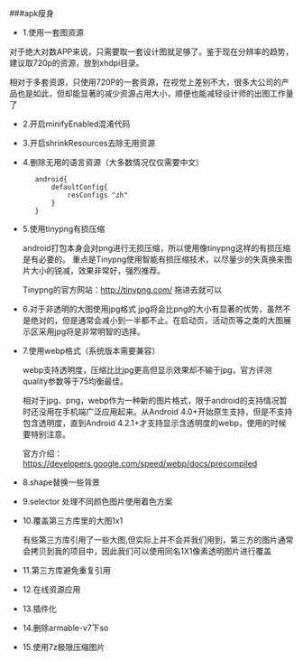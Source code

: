 ###apk瘦身

- 1.使用一套图资源

对于绝大对数APP来说，只需要取一套设计图就足够了。鉴于现在分辨率的趋势，建议取720p的资源，放到xhdpi目录。

相对于多套资源，只使用720P的一套资源，在视觉上差别不大，很多大公司的产品也是如此，但却能显著的减少资源占用大小，顺便也能减轻设计师的出图工作量了

- 2.开启minifyEnabled混淆代码

- 3.开启shrinkResources去除无用资源

- 4.删除无用的语言资源（大多数情况仅仅需要中文）

         android{
             defaultConfig{
                 resConfigs "zh"
             }
         }
         
- 5.使用tinypng有损压缩

    android打包本身会对png进行无损压缩，所以使用像tinypng这样的有损压缩是有必要的。 重点是Tinypng使用智能有损压缩技术，以尽量少的失真换来图片大小的锐减，效果非常好，强烈推荐。
    
    Tinypng的官方网站：http://tinypng.com/ 拖进去就可以
    
- 6.对于非透明的大图使用jpg格式
     jpg将会比png的大小有显著的优势，虽然不是绝对的，但是通常会减小到一半都不止。在启动页，活动页等之类的大图展示区采用jpg将是非常明智的选择。
     
- 7.使用webp格式（系统版本需要兼容）
  
  webp支持透明度，压缩比比jpg更高但显示效果却不输于jpg，官方评测quality参数等于75均衡最佳。
  
  相对于jpg、png，webp作为一种新的图片格式，限于android的支持情况暂时还没用在手机端广泛应用起来。从Android 4.0+开始原生支持，但是不支持包含透明度，直到Android 4.2.1+才支持显示含透明度的webp，使用的时候要特别注意。
  
  官方介绍：https://developers.google.com/speed/webp/docs/precompiled
  
- 8.shape替换一些背景

- 9.selector 处理不同颜色图片使用着色方案

- 10.覆盖第三方库里的大图1x1

  有些第三方库引用了一些大图,但实际上并不会并我们用到，第三方的图片通常会拷贝到我的项目中，因此我们可以使用同名1X1像素透明图片进行覆盖

- 11.第三方库避免重复引用

- 12.在线资源应用

- 13.插件化

- 14.删除armable-v7下so

- 15.使用7z极限压缩图片